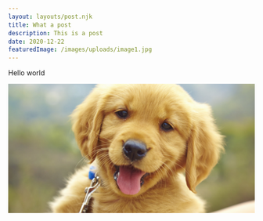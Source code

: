 ```yaml
---
layout: layouts/post.njk
title: What a post
description: This is a post
date: 2020-12-22
featuredImage: /images/uploads/image1.jpg
---
```

Hello world

![](/images/uploads/image1.jpg)